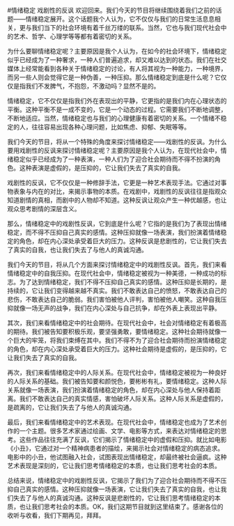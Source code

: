 #情绪稳定 戏剧性的反讽
欢迎回来。我们今天的节目将继续围绕着我们之前的话题——情绪稳定展开。这个话题我个人认为，它不仅仅与我们的日常生活息息相关，更与我们当下的社会环境有着千丝万缕的联系。当然，它也与我们现代社会中的艺术、哲学、心理学等等都有着密切的关系。

为什么要聊情绪稳定呢？主要原因是我个人认为，在如今的社会环境下，情绪稳定似乎已经成为了一种奢求，一种人们普遍追求，却又难以达到的状态。我们在社交媒体上经常能看到各种关于情绪稳定的讨论，有人将其视为一种能力，一种境界，而另一些人则会觉得它是一种伪善，一种压抑。那么情绪稳定到底是什么呢？它仅仅是指我们不发脾气，不抱怨，不激动吗？显然不是的。

情绪稳定，它不仅仅是指我们外在表现出的平静，它更指的是我们内在心理状态的平衡。这种平衡不是一成不变的，它是一个动态的过程。它需要我们不断地调整，不断地适应。当然，情绪稳定也与我们的心理健康有着密切的关系。一个情绪不稳定的人，往往容易出现各种心理问题，比如焦虑、抑郁、失眠等等。

我们今天的节目，将从一个特殊的角度来探讨情绪稳定——戏剧性的反讽。为什么要用戏剧性的反讽来探讨情绪稳定呢？主要原因是我个人认为，在现代社会中，情绪稳定似乎已经成为了一种表演，一种人们为了迎合社会期待而不得不扮演的角色。这种表演是虚假的，是压抑的，它让我们失去了真实的自我。

戏剧性的反讽，它不仅仅是一种修辞手法，它更是一种艺术表现手法。它通过对事物表象与内在的对比，来揭示事物的本质。在戏剧中，戏剧性的反讽往往是指观众知道剧情的真相，而剧中的人物却不知道。这种反讽让观众产生一种优越感，也让观众思考剧情的深层含义。

那么，情绪稳定中的戏剧性反讽，它到底是什么呢？它指的是我们为了表现出情绪稳定，而不得不压抑自己真实的感情。这种压抑就像一场表演，我们扮演着情绪稳定的角色，却在内心深处承受着巨大的压力。这种反讽是悲剧性的，它让我们失去了真实的自我，也让我们失去了与他人的真诚沟通。

我们今天的节目，将从几个方面来探讨情绪稳定中的戏剧性反讽。首先，我们来看情绪稳定中的自我压抑。在现代社会中，情绪稳定被视为一种美德，一种成功的标志。为了达到情绪稳定，我们不得不压抑自己真实的感情。这种压抑是长期的，是持续的，它让我们变得越来越不真实。我们不敢表达自己的愤怒，不敢表达自己的悲伤，不敢表达自己的脆弱。我们害怕被他人评判，害怕被他人嘲笑。这种自我压抑就像一场无声的战争，我们在内心深处与自己抗争，却在外表上表现出平静。

其次，我们来看情绪稳定中的社会期待。在现代社会中，社会对情绪稳定有着极高的期待。我们被告知要积极乐观，要坚强勇敢，要情绪稳定。这种社会期待就像一个巨大的牢笼，将我们束缚在其中。我们不得不为了迎合社会期待而扮演情绪稳定的角色，却在内心深处承受着巨大的压力。这种社会期待是虚假的，是压抑的，它让我们失去了真实的自我。

再次，我们来看情绪稳定中的人际关系。在现代社会中，情绪稳定被视为一种良好的人际关系的基础。我们被告知要和颜悦色，要彬彬有礼，要情绪稳定。这种人际关系就像一场表演，我们扮演着情绪稳定的角色，却在内心深处与他人保持着距离。我们不敢表达自己的真实情感，害怕破坏人际关系。这种人际关系是虚假的，是疏离的，它让我们失去了与他人的真诚沟通。

最后，我们来看情绪稳定中的艺术表现。在现代社会中，情绪稳定也成为了艺术创作的一个主题。很多艺术家通过绘画、文学、电影等方式，来表达对情绪稳定的思考。这些作品往往充满了反讽，它们揭示了情绪稳定中的虚假和压抑。就比如电影《小丑》，它通过对一个精神病患者的描绘，来揭示社会对情绪稳定的病态追求。电影中的小丑，他试图融入社会，试图表现出情绪稳定，却最终被社会逼疯。这种艺术表现是深刻的，它让我们思考情绪稳定的本质，也让我们思考社会的本质。

总结来说，情绪稳定中的戏剧性反讽，它揭示了我们为了迎合社会期待而不得不压抑自己真实的感情。这种压抑就像一场表演，它让我们失去了真实的自我，也让我们失去了与他人的真诚沟通。这种反讽是悲剧性的，它让我们思考情绪稳定的本质，也让我们思考社会的本质。OK，我们这期节目就到这里结束了。感谢各位的收听与收看，我们下期再见，拜拜。